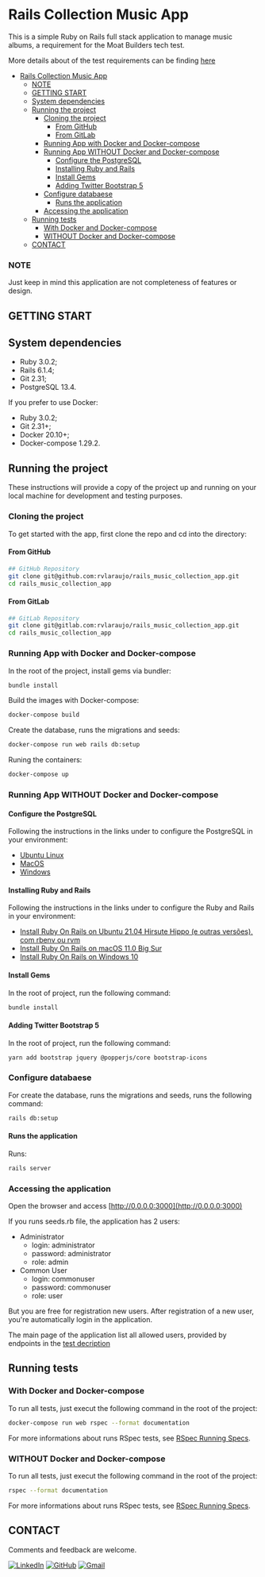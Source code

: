 # Rails Collection Music App

This is a simple Ruby on Rails full stack application to manage music albums, a requirement for the Moat Builders tech test.

More details about of the test requirements can be finding [here](https://gitlab.com/-/snippets/2167416)

- [Rails Collection Music App](#rails-collection-music-app)
    - [NOTE](#note)
  - [GETTING START](#getting-start)
  - [System dependencies](#system-dependencies)
  - [Running the project](#running-the-project)
    - [Cloning the project](#cloning-the-project)
      - [From GitHub](#from-github)
      - [From GitLab](#from-gitlab)
    - [Running App with Docker and Docker-compose](#running-app-with-docker-and-docker-compose)
    - [Running App WITHOUT Docker and Docker-compose](#running-app-without-docker-and-docker-compose)
      - [Configure the PostgreSQL](#configure-the-postgresql)
      - [Installing Ruby and Rails](#installing-ruby-and-rails)
      - [Install Gems](#install-gems)
      - [Adding Twitter Bootstrap 5](#adding-twitter-bootstrap-5)
    - [Configure databaese](#configure-databaese)
      - [Runs the application](#runs-the-application)
    - [Accessing the application](#accessing-the-application)
  - [Running tests](#running-tests)
    - [With Docker and Docker-compose](#with-docker-and-docker-compose)
    - [WITHOUT Docker and Docker-compose](#without-docker-and-docker-compose)
  - [CONTACT](#contact)

### NOTE

Just keep in mind this application are not completeness of features or design.

## GETTING START

## System dependencies

* Ruby 3.0.2;
* Rails 6.1.4;
* Git 2.31;
* PostgreSQL 13.4.

If you prefer to use Docker:

* Ruby 3.0.2;
* Git 2.31+;
* Docker 20.10+;
* Docker-compose 1.29.2.

## Running the project

These instructions will provide a copy of the project up and running on your local machine for development and testing purposes.

### Cloning the project

To get started with the app, first clone the repo and cd into the directory:

#### From GitHub

```bash
## GitHub Repository
git clone git@github.com:rvlaraujo/rails_music_collection_app.git
cd rails_music_collection_app
```

#### From GitLab

```bash
## GitLab Repository
git clone git@gitlab.com:rvlaraujo/rails_music_collection_app.git
cd rails_music_collection_app
```

### Running App with Docker and Docker-compose

In the root of the project, install gems via bundler:

```bash
bundle install
```

Build the images with Docker-compose:

```bash
docker-compose build
```

Create the database, runs the migrations and seeds:

```bash
docker-compose run web rails db:setup
```

Runing the containers:

```bash
docker-compose up
```

### Running App WITHOUT Docker and Docker-compose

#### Configure the PostgreSQL

Following the instructions in the links under to configure the PostgreSQL in your environment:

* [Ubuntu Linux](https://www.digitalocean.com/community/tutorials/how-to-install-and-use-postgresql-on-ubuntu-18-04)
* [MacOS](https://www.robinwieruch.de/postgres-sql-macos-setup)
* [Windows](https://www.guru99.com/download-install-postgresql.html)

#### Installing Ruby and Rails

Following the instructions in the links under to configure the Ruby and Rails in your environment:

* [Install Ruby On Rails on Ubuntu 21.04 Hirsute Hippo (e outras versões), com rbenv ou rvm](https://gorails.com/setup/ubuntu/21.04)
* [Install Ruby On Rails on macOS 11.0 Big Sur](https://gorails.com/setup/osx/11.0-big-sur)
* [Install Ruby On Rails on Windows 10](https://gorails.com/setup/windows/10)


#### Install Gems

In the root of project, run the following command:

```bash
bundle install
```

#### Adding Twitter Bootstrap 5

In the root of project, run the following command:

```bash
yarn add bootstrap jquery @popperjs/core bootstrap-icons
```

### Configure databaese

For create the database, runs the migrations and seeds, runs the following command:
```bash
rails db:setup
```

#### Runs the application

Runs:

```bash
rails server
```

### Accessing the application

Open the browser and access [http://0.0.0.0:3000](http://0.0.0.0:3000)

If you runs seeds.rb file, the application has 2 users:

* Administrator
  * login: administrator
  * password: administrator
  * role: admin
* Common User
  * login: commonuser
  * password: commonuser
  * role: user

But you are free for registration new users. After registration of a new user, you're automatically login in the application.


The main page of the application list all allowed users, provided by endpoints in the [test decription](https://gitlab.com/-/snippets/2167416)

## Running tests

### With Docker and Docker-compose

To run all tests, just execut the following command in the root of the project:

```bash
docker-compose run web rspec --format documentation
```

For more informations about runs RSpec tests, see [RSpec Running Specs](https://github.com/rspec/rspec-rails#running-specs).


### WITHOUT Docker and Docker-compose

To run all tests, just execut the following command in the root of the project:

```bash
rspec --format documentation
```

For more informations about runs RSpec tests, see [RSpec Running Specs](https://github.com/rspec/rspec-rails#running-specs).

## CONTACT

Comments and feedback are welcome.

[![LinkedIn](https://img.shields.io/badge/LinkedIn-0077B5?style=for-the-badge&logo=linkedin&logoColor=white)](www.linkedin.com/in/rafael-viana-75529b32)
[![GitHub](https://img.shields.io/badge/GitHub-100000?style=for-the-badge&logo=github&logoColor=white)](https://github.com/rvlaraujo)
[![Gmail](https://img.shields.io/badge/Gmail-D14836?style=for-the-badge&logo=gmail&logoColor=white)](mailto:rvlaraujo@gmail.com)
